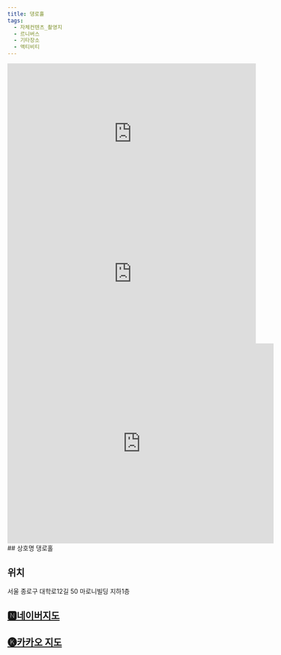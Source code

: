 ```yaml
---
title: 댕로홀
tags:
  - 자체컨텐츠_촬영지
  - 르니버스
  - 기타장소
  - 액티비티
---
```

<iframe width="560" height="315" src="https://www.youtube.com/embed/9HgIM5AdKYo?si=CbwTnmOb3JxKsB1b" title="YouTube video player" frameborder="0" allow="accelerometer; autoplay; clipboard-write; encrypted-media; gyroscope; picture-in-picture; web-share" referrerpolicy="strict-origin-when-cross-origin" allowfullscreen></iframe>
<iframe width="560" height="315" src="https://www.youtube.com/embed/0hvc6b5pTq8?si=hySj4mnup7G6BNpe" title="YouTube video player" frameborder="0" allow="accelerometer; autoplay; clipboard-write; encrypted-media; gyroscope; picture-in-picture; web-share" referrerpolicy="strict-origin-when-cross-origin" allowfullscreen></iframe>

<iframe src="https://www.google.com/maps/embed?pb=!1m18!1m12!1m3!1d3161.863843979469!2d127.00112951335427!3d37.581823723131606!2m3!1f0!2f0!3f0!3m2!1i1024!2i768!4f13.1!3m3!1m2!1s0x357ca3f4ce0a1ce7%3A0x9c7f5a89e8ad9bd1!2z64yV66Gc7ZmA!5e0!3m2!1sko!2skr!4v1741355685567!5m2!1sko!2skr" width="600" height="450" style="border:0;" allowfullscreen="" loading="lazy" referrerpolicy="no-referrer-when-downgrade"></iframe>
## 상호명
댕로홀

## 위치
서울 종로구 대학로12길 50 마로니빌딩 지하1층


## [🅽네이버지도](https://naver.me/5jJToacF)

## [🅚카카오 지도](https://place.map.kakao.com/7851151)